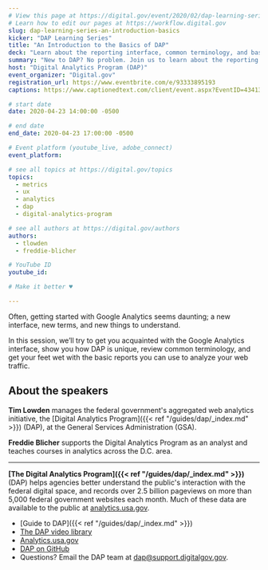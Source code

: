 ```yaml
---
# View this page at https://digital.gov/event/2020/02/dap-learning-series-an-introduction-basics
# Learn how to edit our pages at https://workflow.digital.gov
slug: dap-learning-series-an-introduction-basics
kicker: "DAP Learning Series"
title: "An Introduction to the Basics of DAP"
deck: "Learn about the reporting interface, common terminology, and basic reports in Google Analytics"
summary: "New to DAP? No problem. Join us to learn about the reporting interface, common terminology, and basic reports. This 2.5 - 3 hour session is designed for novice users to “get off the ground” with DAP and Google Analytics."
host: "Digital Analytics Program (DAP)"
event_organizer: "Digital.gov"
registration_url: https://www.eventbrite.com/e/93333895193
captions: https://www.captionedtext.com/client/event.aspx?EventID=4341380&CustomerID=321

# start date
date: 2020-04-23 14:00:00 -0500

# end date
end_date: 2020-04-23 17:00:00 -0500

# Event platform (youtube_live, adobe_connect)
event_platform: 

# see all topics at https://digital.gov/topics
topics:
  - metrics
  - ux
  - analytics
  - dap
  - digital-analytics-program

# see all authors at https://digital.gov/authors
authors:
  - tlowden
  - freddie-blicher

# YouTube ID
youtube_id:

# Make it better ♥

---
```


Often, getting started with Google Analytics seems daunting; a new interface, new terms, and new things to understand.

In this session, we’ll try to get you acquainted with the Google Analytics interface, show you how DAP is unique, review common terminology, and get your feet wet with the basic reports you can use to analyze your web traffic.

## About the speakers

**Tim Lowden** manages the federal government's aggregated web analytics initiative, the [Digital Analytics Program]({{< ref "/guides/dap/_index.md" >}}) (DAP), at the General Services Administration (GSA).

**Freddie Blicher** supports the Digital Analytics Program as an analyst and teaches courses in analytics across the D.C. area.

---

**[The Digital Analytics Program]({{< ref "/guides/dap/_index.md" >}})** (DAP) helps agencies better understand the public's interaction with the federal digital space, and records over 2.5 billion pageviews on more than 5,000 federal government websites each month. Much of these data are available to the public at [analytics.usa.gov](https://analytics.usa.gov).

- [Guide to DAP]({{< ref "/guides/dap/_index.md" >}})
- [The DAP video library](https://www.youtube.com/playlist?list=PLd9b-GuOJ3nFwlyvLFUtmDpYFKezhot8P)
- [Analytics.usa.gov](https://analytics.usa.gov/)
- [DAP on GitHub](https://github.com/digital-analytics-program/gov-wide-code)
- Questions? Email the DAP team at  [dap@support.digitalgov.gov](mailto:dap@support.digitalgov.gov).
